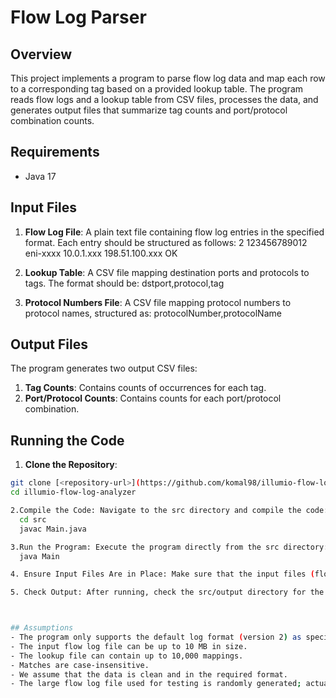 # Flow Log Parser

## Overview
This project implements a program to parse flow log data and map each row to a corresponding tag based on a provided lookup table. The program reads flow logs and a lookup table from CSV files, processes the data, and generates output files that summarize tag counts and port/protocol combination counts.

## Requirements
- Java 17
  
## Input Files
1. **Flow Log File**: A plain text file containing flow log entries in the specified format. Each entry should be structured as follows:
   2 123456789012 eni-xxxx 10.0.1.xxx 198.51.100.xxx <dstPort> <srcPort> <protocolNumber> <otherFields> <startTime> <endTime> <action> OK

2. **Lookup Table**: A CSV file mapping destination ports and protocols to tags. The format should be:
   dstport,protocol,tag

3. **Protocol Numbers File**: A CSV file mapping protocol numbers to protocol names, structured as:
    protocolNumber,protocolName

## Output Files
The program generates two output CSV files:

1. **Tag Counts**: Contains counts of occurrences for each tag.
2. **Port/Protocol Counts**: Contains counts for each port/protocol combination.

## Running the Code
1. **Clone the Repository**:
```bash
git clone [<repository-url>](https://github.com/komal98/illumio-flow-log-analyzer.git)
cd illumio-flow-log-analyzer

2.Compile the Code: Navigate to the src directory and compile the code:
  cd src
  javac Main.java

3.Run the Program: Execute the program directly from the src directory:
  java Main

4. Ensure Input Files Are in Place: Make sure that the input files (flow-logs.txt, lookup.csv, and protocol-numbers.csv) are located in the src/input directory.

5. Check Output: After running, check the src/output directory for the generated CSV files containing the tag counts and port/protocol counts.



## Assumptions
- The program only supports the default log format (version 2) as specified.
- The input flow log file can be up to 10 MB in size.
- The lookup file can contain up to 10,000 mappings.
- Matches are case-insensitive.
- We assume that the data is clean and in the required format.
- The large flow log file used for testing is randomly generated; actual data should be used to test edge cases more effectively.
